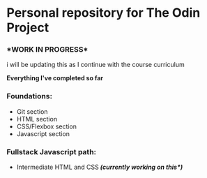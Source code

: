 <h1>Personal repository for The Odin Project</h1>
<h3>*WORK IN PROGRESS*</h3>
<p>i will be updating this as I continue with the course curriculum</p>

<b>Everything I've completed so far</b>

<h3>Foundations:</h3>
<ul>
<li>Git section</li>
<li>HTML section</li>
<li>CSS/Flexbox section</li>
<li>Javascript section</li>
</ul>

<h3>Fullstack Javascript path:</h3>

<ul>
<li>Intermediate HTML and CSS<em><b> (currently working on this*)</b></em></li>
</ul>
